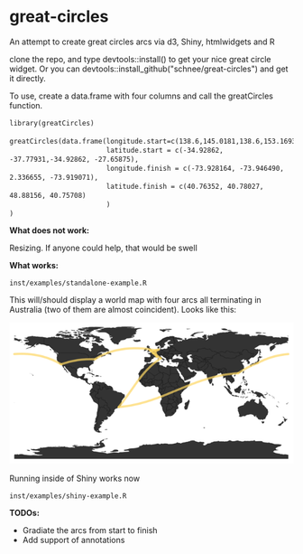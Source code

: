 # great-circles
An attempt to create great circles arcs via d3, Shiny, htmlwidgets and R

clone the repo, and type devtools::install() to get your nice great circle widget. Or you can devtools::install_github("schnee/great-circles") and get it directly.

To use, create a data.frame with four columns and call the greatCircles function.

```
library(greatCircles)

greatCircles(data.frame(longitude.start=c(138.6,145.0181,138.6,153.1693),
                        latitude.start = c(-34.92862, -37.77931,-34.92862, -27.65875),
                        longitude.finish = c(-73.928164, -73.946490, 2.336655, -73.919071),
                        latitude.finish = c(40.76352, 40.78027, 48.88156, 40.75708)
                        )
)
```
**What does not work:**

Resizing. If anyone could help, that would be swell

**What works:**
```
inst/examples/standalone-example.R 
```

This will/should display a world map with four arcs all terminating in Australia (two of them are almost coincident). Looks like this:

![world-plot](inst/examples/figures/sample.png)

Running inside of Shiny works now 
```
inst/examples/shiny-example.R
```

**TODOs:**

* Gradiate the arcs from start to finish
* Add support of annotations

